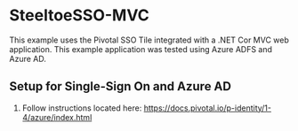 # SteeltoeSSO-MVC

This example uses the Pivotal SSO Tile integrated with a .NET Cor MVC web application.  This example application was tested using Azure ADFS and Azure AD.  

## Setup for Single-Sign On and Azure AD
  1. Follow instructions located here: https://docs.pivotal.io/p-identity/1-4/azure/index.html
